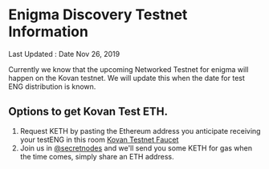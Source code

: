 # Enigma Discovery Testnet Information
Last Updated : Date Nov 26, 2019

Currently we know that the upcoming Networked Testnet for enigma will happen on the Kovan testnet. We will update this when the date for test ENG distribution is known.

## Options to get Kovan Test ETH.
1. Request KETH by pasting the Ethereum address you anticipate receiving your testENG in this room [Kovan Testnet Faucet](https://gitter.im/kovan-testnet/faucet)
2. Join us in [@secretnodes](https://t.me/secretnodes) and we'll send you some KETH for gas when the time comes, simply share an ETH address.
